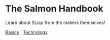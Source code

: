 # The Salmon Handbook

Learn about SLisp from the makers themselves!

[Basics](./Basics/index.md) | [Technology](./Tech/index.md)